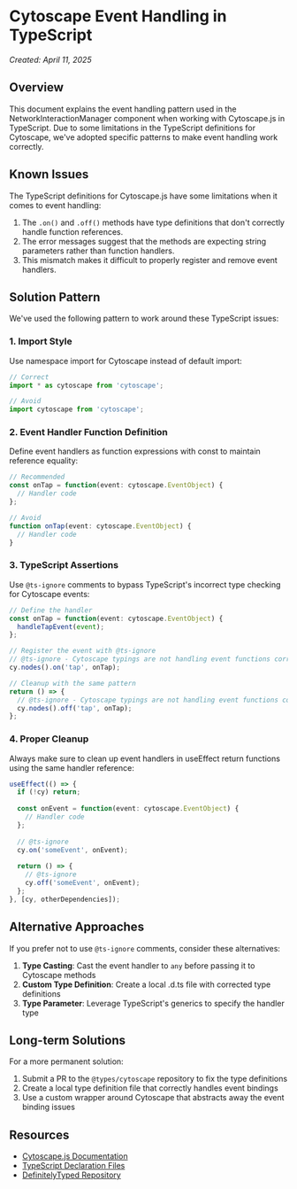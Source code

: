 # Cytoscape Event Handling in TypeScript

*Created: April 11, 2025*

## Overview

This document explains the event handling pattern used in the NetworkInteractionManager component when working with Cytoscape.js in TypeScript. Due to some limitations in the TypeScript definitions for Cytoscape, we've adopted specific patterns to make event handling work correctly.

## Known Issues

The TypeScript definitions for Cytoscape.js have some limitations when it comes to event handling:

1. The `.on()` and `.off()` methods have type definitions that don't correctly handle function references.
2. The error messages suggest that the methods are expecting string parameters rather than function handlers.
3. This mismatch makes it difficult to properly register and remove event handlers.

## Solution Pattern

We've used the following pattern to work around these TypeScript issues:

### 1. Import Style

Use namespace import for Cytoscape instead of default import:

```typescript
// Correct
import * as cytoscape from 'cytoscape';

// Avoid
import cytoscape from 'cytoscape';
```

### 2. Event Handler Function Definition

Define event handlers as function expressions with const to maintain reference equality:

```typescript
// Recommended
const onTap = function(event: cytoscape.EventObject) {
  // Handler code
};

// Avoid
function onTap(event: cytoscape.EventObject) {
  // Handler code
}
```

### 3. TypeScript Assertions

Use `@ts-ignore` comments to bypass TypeScript's incorrect type checking for Cytoscape events:

```typescript
// Define the handler
const onTap = function(event: cytoscape.EventObject) {
  handleTapEvent(event);
};

// Register the event with @ts-ignore
// @ts-ignore - Cytoscape typings are not handling event functions correctly
cy.nodes().on('tap', onTap);

// Cleanup with the same pattern
return () => {
  // @ts-ignore - Cytoscape typings are not handling event functions correctly
  cy.nodes().off('tap', onTap);
};
```

### 4. Proper Cleanup

Always make sure to clean up event handlers in useEffect return functions using the same handler reference:

```typescript
useEffect(() => {
  if (!cy) return;
  
  const onEvent = function(event: cytoscape.EventObject) {
    // Handler code
  };
  
  // @ts-ignore
  cy.on('someEvent', onEvent);
  
  return () => {
    // @ts-ignore
    cy.off('someEvent', onEvent);
  };
}, [cy, otherDependencies]);
```

## Alternative Approaches

If you prefer not to use `@ts-ignore` comments, consider these alternatives:

1. **Type Casting**: Cast the event handler to `any` before passing it to Cytoscape methods
2. **Custom Type Definition**: Create a local .d.ts file with corrected type definitions
3. **Type Parameter**: Leverage TypeScript's generics to specify the handler type

## Long-term Solutions

For a more permanent solution:

1. Submit a PR to the `@types/cytoscape` repository to fix the type definitions
2. Create a local type definition file that correctly handles event bindings
3. Use a custom wrapper around Cytoscape that abstracts away the event binding issues

## Resources

- [Cytoscape.js Documentation](https://js.cytoscape.org/#events)
- [TypeScript Declaration Files](https://www.typescriptlang.org/docs/handbook/declaration-files/introduction.html)
- [DefinitelyTyped Repository](https://github.com/DefinitelyTyped/DefinitelyTyped)
